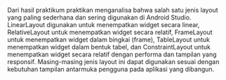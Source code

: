 Dari hasil praktikum praktikan menganalisa bahwa salah satu jenis layout yang paling sederhana dan sering digunakan di Android Studio. LinearLayout digunakan untuk menempatkan widget secara linear, RelativeLayout untuk menempatkan widget secara relatif, FrameLayout untuk menempatkan widget dalam bingkai (frame), TableLayout untuk menempatkan widget dalam bentuk tabel, dan ConstraintLayout untuk menempatkan widget secara relatif dengan performa dan tampilan yang responsif. Masing-masing jenis layout ini dapat digunakan sesuai dengan kebutuhan tampilan antarmuka pengguna pada aplikasi yang dibangun.
